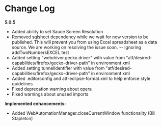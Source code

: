 # Change Log

**5.0.5**
- Added ability to set Sauce Screen Resolution
- Removed sqlsheet dependency while we wait for new version to be published. This will prevent you from using Excel spreadsheet as a data source. We are working on resolving the issue soon.
-- Ignoring addTwoNumbersEXCEL test
- Added setting "webdriver.gecko.driver" with value from "atf/desired-capabilities/firefox/gecko-driver-path" in environment xml
- Added setting tunnelIdentifier with value from "atf/desired-capabilities/firefox/gecko-driver-path" in environment xml
- Added .editorconfig and atf-eclipse-format.xml to help enforce style guidelines
- Fixed deprecation warning about opera
- Fixed warnings about unused imports

**Implemented enhancements:**
- Added WebAutomationManager.closeCurrentWindow functionality (Bill Stapleton)